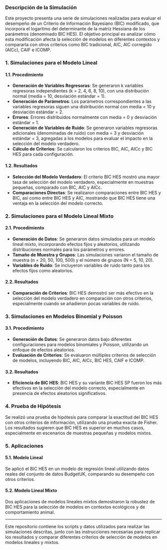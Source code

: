 ### Descripción de la Simulación

Este proyecto presenta una serie de simulaciones realizadas para evaluar el desempeño de un Criterio de Información Bayesiano (BIC) modificado, que incorpora el logaritmo del determinante de la matriz Hessiana de los parámetros (denominado BIC HES). El objetivo principal es analizar cómo esta modificación afecta la selección de modelos en diferentes contextos y compararla con otros criterios como BIC tradicional, AIC, AIC corregido (AICc), CAIF e ICOMP.

### 1. Simulaciones para el Modelo Lineal

#### 1.1. Procedimiento
- **Generación de Variables Regresoras**: Se generaron k variables regresoras independientes (k = 2, 4, 6, 8, 10), con una distribución normal (media = 10, desviación estándar = 1).
- **Generación de Parámetros**: Los parámetros correspondientes a las variables regresoras siguen una distribución normal con media = 10 y desviación estándar = 2.
- **Errores**: Errores distribuidos normalmente con media = 0 y desviación estándar = 1.
- **Generación de Variables de Ruido**: Se generaron variables regresoras adicionales (denominadas de ruido) con media = 3 y desviación estándar = 3, agregadas a los modelos para evaluar el impacto en la selección del modelo verdadero.
- **Cálculo de Criterios**: Se calcularon los criterios BIC, AIC, AICc y BIC HES para cada configuración.

#### 1.2. Resultados
- **Selección del Modelo Verdadero**: El criterio BIC HES mostró una mayor tasa de selección del modelo verdadero, especialmente en muestras pequeñas, comparado con BIC, AIC y AICc.
- **Comparaciones Directas**: Se realizaron comparaciones entre BIC HES y BIC, así como entre BIC HES y AIC, mostrando que BIC HES tiene una ventaja en la selección del modelo correcto.

### 2. Simulaciones para el Modelo Lineal Mixto

#### 2.1. Procedimiento
- **Generación de Datos**: Se generaron datos simulados para un modelo lineal mixto, incorporando efectos fijos y aleatorios, utilizando distribuciones normales para los parámetros y errores.
- **Tamaño de Muestra y Grupos**: Las simulaciones variaron el tamaño de muestra (n = 20, 50, 100, 500) y el número de grupos (N = 5, 10, 20).
- **Variables de Ruido**: Se incluyeron variables de ruido tanto para los efectos fijos como aleatorios.

#### 2.2. Resultados
- **Comparación de Criterios**: BIC HES demostró ser más efectivo en la selección del modelo verdadero en comparación con otros criterios, especialmente cuando se añadieron pocas variables de ruido.

### 3. Simulaciones en Modelos Binomial y Poisson

#### 3.1. Procedimiento
- **Generación de Datos**: Se generaron datos bajo diferentes configuraciones para modelos binomiales y Poisson, utilizando un enfoque de efectos aleatorios.
- **Evaluación de Criterios**: Se evaluaron múltiples criterios de selección de modelos, incluyendo BIC, AIC, AICc, BIC HES, CAIF e ICOMP.

#### 3.2. Resultados
- **Eficiencia de BIC HES**: BIC HES y su variante BIC HES SP fueron los más efectivos en la selección del modelo correcto, especialmente en presencia de efectos aleatorios significativos.

### 4. Prueba de Hipótesis

Se realizó una prueba de hipótesis para comparar la exactitud del BIC HES con otros criterios de información, utilizando una prueba exacta de Fisher. Los resultados sugieren que BIC HES es superior en muchos casos, especialmente en escenarios de muestras pequeñas y modelos mixtos.

### 5. Aplicaciones

#### 5.1. Modelo Lineal
Se aplicó el BIC HES en un modelo de regresión lineal utilizando datos reales del conjunto de datos BudgetUK, comparando su desempeño con otros criterios.

#### 5.2. Modelo Lineal Mixto
Dos aplicaciones de modelos lineales mixtos demostraron la robustez de BIC HES para la selección de modelos en contextos ecológicos y de comportamiento animal.

---

Este repositorio contiene los scripts y datos utilizados para realizar las simulaciones descritas, junto con las instrucciones necesarias para replicar los resultados y comparar diferentes criterios de selección de modelos en modelos lineales y mixtos.
